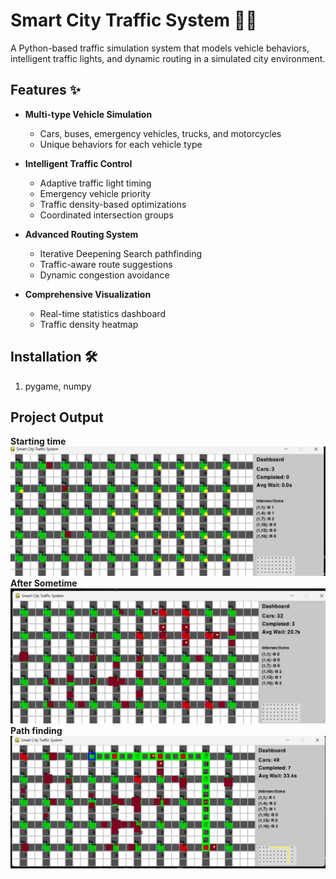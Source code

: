 # Smart City Traffic System 🚦🚗

A Python-based traffic simulation system that models vehicle behaviors, intelligent traffic lights, and dynamic routing in a simulated city environment.


## Features ✨

- **Multi-type Vehicle Simulation**  
  - Cars, buses, emergency vehicles, trucks, and motorcycles
  - Unique behaviors for each vehicle type

- **Intelligent Traffic Control**  
  - Adaptive traffic light timing
  - Emergency vehicle priority
  - Traffic density-based optimizations
  - Coordinated intersection groups

- **Advanced Routing System**  
  - Iterative Deepening Search pathfinding
  - Traffic-aware route suggestions
  - Dynamic congestion avoidance

- **Comprehensive Visualization**  
  - Real-time statistics dashboard
  - Traffic density heatmap

## Installation 🛠️

1. pygame, numpy

## Project Output
 **Starting time**
![Screenshot](Screenshot/Starting.jpg)
**After Sometime**
![Screenshot](Screenshot/Aftersometime.jpg)
**Path finding**
![Screenshot](Screenshot/pathfinding.jpg)
 
  
